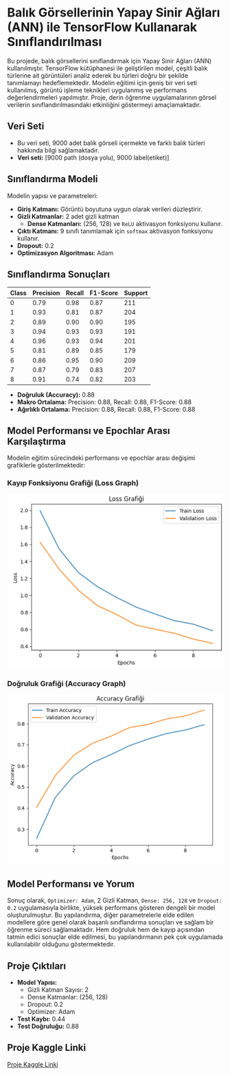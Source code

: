 # Balık Görsellerinin Yapay Sinir Ağları (ANN) ile TensorFlow Kullanarak Sınıflandırılması

Bu projede, balık görsellerini sınıflandırmak için Yapay Sinir Ağları (ANN) kullanılmıştır. TensorFlow kütüphanesi ile geliştirilen model, çeşitli balık türlerine ait görüntüleri analiz ederek bu türleri doğru bir şekilde tanımlamayı hedeflemektedir. Modelin eğitimi için geniş bir veri seti kullanılmış, görüntü işleme teknikleri uygulanmış ve performans değerlendirmeleri yapılmıştır. Proje, derin öğrenme uygulamalarının görsel verilerin sınıflandırılmasındaki etkinliğini göstermeyi amaçlamaktadır.

## Veri Seti

- Bu veri seti, 9000 adet balık görseli içermekte ve farklı balık türleri hakkında bilgi sağlamaktadır.
- **Veri seti:** [9000 path (dosya yolu), 9000 label(etiket)]

## Sınıflandırma Modeli

Modelin yapısı ve parametreleri:

- **Giriş Katmanı:** Görüntü boyutuna uygun olarak verileri düzleştirir.
- **Gizli Katmanlar:** 2 adet gizli katman
    - **Dense Katmanları:** (256, 128) ve `ReLU` aktivasyon fonksiyonu kullanır.
- **Çıktı Katmanı:** 9 sınıfı tanımlamak için `softmax` aktivasyon fonksiyonu kullanır.
- **Dropout:** 0.2
- **Optimizasyon Algoritması:** Adam

## Sınıflandırma Sonuçları

| Class | Precision | Recall | F1-Score | Support |
|-------|-----------|--------|----------|--------|
| 0     | 0.79      | 0.98   | 0.87     | 211    |
| 1     | 0.93      | 0.81   | 0.87     | 204    |
| 2     | 0.89      | 0.90   | 0.90     | 195    |
| 3     | 0.94      | 0.93   | 0.93     | 191    |
| 4     | 0.96      | 0.93   | 0.94     | 201    |
| 5     | 0.81      | 0.89   | 0.85     | 179    |
| 6     | 0.86      | 0.95   | 0.90     | 209    |
| 7     | 0.87      | 0.79   | 0.83     | 207    |
| 8     | 0.91      | 0.74   | 0.82     | 203    |

- **Doğruluk (Accuracy):** 0.88
- **Makro Ortalama:** Precision: 0.88, Recall: 0.88, F1-Score: 0.88
- **Ağırlıklı Ortalama:** Precision: 0.88, Recall: 0.88, F1-Score: 0.88

## Model Performansı ve Epochlar Arası Karşılaştırma

Modelin eğitim sürecindeki performansı ve epochlar arası değişimi grafiklerle gösterilmektedir:
### Kayıp Fonksiyonu Grafiği (Loss Graph)
![Loss Graph](loss.png)

### Doğruluk Grafiği (Accuracy Graph)
![Accuracy Graph](accuracy.png)


## Model Performansı ve Yorum

Sonuç olarak, `Optimizer: Adam`, 2 Gizli Katman, `Dense: 256, 128` ve `Dropout: 0.2` uygulamasıyla birlikte, yüksek performans gösteren dengeli bir model oluşturulmuştur. Bu yapılandırma, diğer parametrelerle elde edilen modellere göre genel olarak başarılı sınıflandırma sonuçları ve sağlam bir öğrenme süreci sağlamaktadır. Hem doğruluk hem de kayıp açısından tatmin edici sonuçlar elde edilmesi, bu yapılandırmanın pek çok uygulamada kullanılabilir olduğunu göstermektedir.

## Proje Çıktıları

- **Model Yapısı:** 
  - Gizli Katman Sayısı: 2
  - Dense Katmanlar: (256, 128)
  - Dropout: 0.2
  - Optimizer: Adam
- **Test Kaybı:** 0.44
- **Test Doğruluğu:** 0.88

## Proje Kaggle Linki

[Proje Kaggle Linki](https://www.kaggle.com/code/elifkd/deep-learning)

